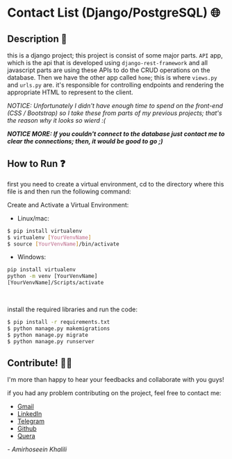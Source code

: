 # Contact List (Django/PostgreSQL) 🌐

## Description 📑
this is a django project; this project is consist of some major parts. `API` app, which is the api that is developed 
using `django-rest-framework` and all javascript parts are using these APIs to do the CRUD operations on the database.
Then we have the other app called `home`; this is where `views.py` and `urls.py` are. it's responsible for controlling 
endpoints and rendering the appropriate HTML to represent to the client. 

*NOTICE: Unfortunately I didn't have enough time to spend on the front-end (CSS / Bootstrap) so I take these from parts 
of my previous projects; that's the reason why it looks so wierd :(*

***NOTICE MORE: If you couldn't connect to the database just contact me to clear the connections; 
then, it would be good to go ;)***

## How to Run ❓
first you need to create a virtual environment, cd to the directory where this file is and then run the following command:

Create and Activate a Virtual Environment:<br>
 
- Linux/mac: 
```bash
$ pip install virtualenv
$ virtualenv [YourVenvName]
$ source [YourVenvName]/bin/activate
```

- Windows:
```cmd
pip install virtualenv
python -m venv [YourVenvName]
[YourVenvName]/Scripts/activate
```
<br>


install the required libraries and run the code:
```bash
$ pip install -r requirements.txt
$ python manage.py makemigrations
$ python manage.py migrate
$ python manage.py runserver
```

## Contribute! 🤝🏻
I'm more than happy to hear your feedbacks and collaborate with you guys!

if you had any problem contributing on the project, feel free to contact me:

- [Gmail](mailto:amirhosseinkhalili901@gmail.com "my gmail address")
- [LinkedIn](https://linkedin.com/in/amirhossein-khalili-a83250271 "my LinkedIn account")
- [Telegram](https://t.me/Amirkh_MoD "my Telegram account")
- [Github](https://github.com/amirkhgraphic "my Github account")
- [Quera](https://quera.org/profile/Amirkh1996 "my Quera profile/resume")


*- Amirhoseein Khalili*